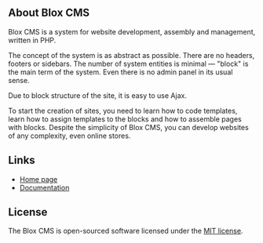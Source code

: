 
## About Blox CMS

Blox CMS is a system for website development, assembly and management, written in PHP.

The concept of the system is as abstract as possible. There are no headers, footers or sidebars. 
The number of system entities is minimal — "block" is the main term of the system.
Even there is no admin panel in its usual sense.

Due to block structure of the site, it is easy to use Ajax.

To start the creation of sites, you need to learn how to code templates, learn how to assign templates to the blocks and how to assemble pages with blocks. 
Despite the simplicity of Blox CMS, you can develop websites of any complexity, even online stores.


## Links

- [Home page](http://bloxcms.net/)
- [Documentation](http://bloxcms.net/documentation/)

## License

The Blox CMS is open-sourced software licensed under the [MIT license](https://github.com/bloxcms/bloxcms/blob/master/LICENSE.txt).

